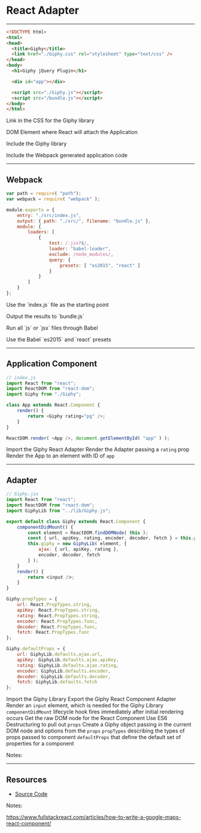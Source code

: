 # React Adapter

------

<!-- .slide: data-title="React Adapter" data-state="somestate" data-menu-title="Usage" -->

```html
<!DOCTYPE html>
<html>
<head>
  <title>Giphy</title>
  <link href="./Giphy.css" rel="stylesheet" type="text/css" />
</head>
<body>
  <h1>Giphy jQuery Plugin</h1>

  <div id="app"></div>

  <script src="./Giphy.js"></script>
  <script src="/bundle.js"></script>
</body>
</html>
```

<div class="stretch">
	<p class="fragment current-only focus-text" data-code-focus="5">Link in the CSS for the Giphy library</p>
	<p class="fragment current-only focus-text" data-code-focus="10">DOM Element where React will attach the Application</p>
	<p class="fragment current-only focus-text" data-code-focus="12">Include the Giphy library</p>
	<p class="fragment current-only focus-text" data-code-focus="13">Include the Webpack generated application code</p>
</div>

------

## Webpack

<!-- .slide: data-title="React Adapter" data-state="somestate" -->

```js
var path = require( "path");
var webpack = require( "webpack" );

module.exports = {
	entry: "./src/index.js",
	output: { path: "./src/", filename: "bundle.js" },
	module: {
		loaders: [
			{
				test: /.jsx?$/,
				loader: "babel-loader",
				exclude: /node_modules/,
				query: {
					presets: [ "es2015", "react" ]
				}
			}
		]
	}
};
```
<!-- .element: class="stretch" -->

<p class="fragment current-only focus-text focus-text--scroll" data-code-focus="5">Use the `index.js` file as the starting point</p>
<p class="fragment current-only focus-text focus-text--scroll" data-code-focus="6">Output the results to `bundle.js`</p>
<p class="fragment current-only focus-text focus-text--scroll" data-code-focus="10-11">Run all `js` or `jsx` files through Babel</p>
<p class="fragment current-only focus-text focus-text--scroll" data-code-focus="13-15">Use the Babel `es2015` and `react` presets</p>

------

## Application Component

<!-- .slide: data-title="React Adapter" data-state="somestate" -->

```js
// index.js
import React from "react";
import ReactDOM from "react-dom";
import Giphy from "./Giphy";

class App extends React.Component {
	render() {
		return <Giphy rating="pg" />;
	}
}

ReactDOM.render( <App />, document.getElementById( "app" ) );
```

<span class="fragment current-only focus-text" data-code-focus="4">Import the Giphy React Adapter</span>
<span class="fragment current-only focus-text" data-code-focus="8">Render the Adapter passing a `rating` prop</span>
<span class="fragment current-only focus-text" data-code-focus="12">Render the App to an element with ID of `app`</span>

------

## Adapter

<!-- .slide: data-title="React Adapter" data-state="somestate" -->

```js
// Giphy.jsx
import React from "react";
import ReactDOM from "react-dom";
import GiphyLib from "../lib/Giphy.js";

export default class Giphy extends React.Component {
	componentDidMount() {
		const element = ReactDOM.findDOMNode( this );
		const { url, apiKey, rating, encoder, decoder, fetch } = this.props;
		this.giphy = new GiphyLib( element, {
			ajax: { url, apiKey, rating },
			encoder, decoder, fetch
		} );
	}
	render() {
		return ᐸinput /ᐳ;
	}
}

Giphy.propTypes = {
	url: React.PropTypes.string,
	apiKey: React.PropTypes.string,
	rating: React.PropTypes.string,
	encoder: React.PropTypes.func,
	decoder: React.PropTypes.func,
	fetch: React.PropTypes.func
};

Giphy.defaultProps = {
	url: GiphyLib.defaults.ajax.url,
	apiKey: GiphyLib.defaults.ajax.apiKey,
	rating: GiphyLib.defaults.ajax.rating,
	encoder: GiphyLib.defaults.encoder,
	decoder: GiphyLib.defaults.decoder,
	fetch: GiphyLib.defaults.fetch
};
```
<!-- .element: class="stretch" -->

<span class="fragment current-only focus-text focus-text--scroll" data-code-focus="4">Import the Giphy Library</span>
<span class="fragment current-only focus-text focus-text--scroll" data-code-focus="6">Export the Giphy React Component Adapter</span>
<span class="fragment current-only focus-text focus-text--scroll" data-code-focus="15-17">Render an `input` element, which is needed for the Giphy Library</span>
<span class="fragment current-only focus-text focus-text--scroll" data-code-focus="7-14">`componentDidMount` lifecycle hook fires immediately after initial rendering occurs</span>
<span class="fragment current-only focus-text focus-text--scroll" data-code-focus="8">Get the raw DOM node for the React Component</span>
<span class="fragment current-only focus-text focus-text--scroll" data-code-focus="9">Use ES6 Destructuring to pull out `props`</span>
<span class="fragment current-only focus-text focus-text--scroll" data-code-focus="10-13">Create a Giphy object passing in the current DOM node and options from the `props`</span>
<span class="fragment current-only focus-text focus-text--scroll" data-code-focus="20-27">`propTypes` describing the types of props passed to component</span>
<span class="fragment current-only focus-text focus-text--scroll" data-code-focus="29-36">`defaultProps` that define the default set of properties for a component</span>

Notes:


------

## Resources

<!-- .slide: data-title="React Adapter" data-state="resources" -->

* [Source Code](https://github.com/elijahmanor/framework-independent-javascript-components/tree/master/src/6-react-adapter)

Notes:

https://www.fullstackreact.com/articles/how-to-write-a-google-maps-react-component/
